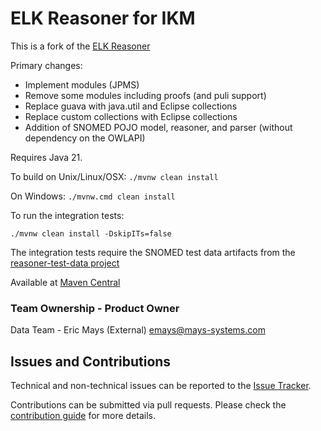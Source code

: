 # ELK Reasoner for IKM

This is a fork of the [ELK Reasoner](https://github.com/liveontologies/elk-reasoner)

Primary changes:

* Implement modules (JPMS)
* Remove some modules including proofs (and puli support)
* Replace guava with java.util and Eclipse collections
* Replace custom collections with Eclipse collections
* Addition of SNOMED POJO model, reasoner, and parser (without dependency on the OWLAPI)

Requires Java 21.

To build on Unix/Linux/OSX: `./mvnw clean install`

On Windows: `./mvnw.cmd clean install`

To run the integration tests:

```
./mvnw clean install -DskipITs=false
```

The integration tests require the SNOMED test data artifacts from the [reasoner-test-data project](https://github.com/ikmdev/reasoner-test-data)

Available at [Maven Central](https://central.sonatype.com/namespace/dev.ikm.elk)

### Team Ownership - Product Owner

Data Team - Eric Mays (External) <emays@mays-systems.com>

## Issues and Contributions
Technical and non-technical issues can be reported to the [Issue Tracker](https://github.com/ikmdev/ikm-reasoner/issues).

Contributions can be submitted via pull requests. Please check the [contribution guide](doc/how-to-contribute.md) for more details.
